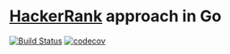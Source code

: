 [HackerRank](https://www.hackerrank.com/) approach in Go
================================================================================

[![Build Status](https://travis-ci.org/leeychee/hackerrank.svg?branch=master)](https://travis-ci.org/leeychee/hackerrank)
[![codecov](https://codecov.io/gh/leeychee/hackerrank/branch/master/graph/badge.svg)](https://codecov.io/gh/leeychee/hackerrank)